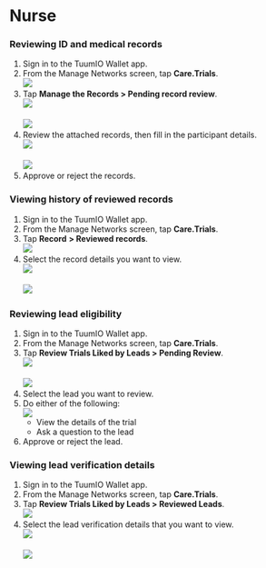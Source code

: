 # Nurse

### Reviewing ID and medical records

1. Sign in to the TuumIO Wallet app.
2. From the Manage Networks screen, tap **Care.Trials**.\
   ![](../../../.gitbook/assets/Screenshot\_20240917\_145907.png)
3. Tap **Manage the Records > Pending record review**.\
   ![](../../../.gitbook/assets/Screenshot\_20240917\_152904.png)\
   \
   ![](../../../.gitbook/assets/Screenshot\_20240917\_153212.png)
4. Review the attached records, then fill in the participant details.\
   ![](../../../.gitbook/assets/Screenshot\_20240917\_153527.png)\
   \
   ![](../../../.gitbook/assets/Screenshot\_20240917\_153528.png)
5. Approve or reject the records.

### Viewing history of reviewed records

1. Sign in to the TuumIO Wallet app.
2. From the Manage Networks screen, tap **Care.Trials**.
3. Tap **Record** **> Reviewed records**.\
   ![](../../../.gitbook/assets/Screenshot\_20240917\_161020.png)
4. Select the record details you want to view.\
   ![](../../../.gitbook/assets/Screenshot\_20240917\_161048.png)\
   \
   ![](../../../.gitbook/assets/Screenshot\_20240917\_161124.png)

### Reviewing lead eligibility

1. Sign in to the TuumIO Wallet app.
2. From the Manage Networks screen, tap **Care.Trials**.
3. Tap **Review Trials Liked by Leads > Pending Review**.\
   ![](../../../.gitbook/assets/Screenshot\_20240917\_161424.png)\
   \
   ![](../../../.gitbook/assets/Screenshot\_20240917\_161442.png)
4. Select the lead you want to review.
5. Do either of the following:\
   ![](../../../.gitbook/assets/Screenshot\_20240917\_161536.png)
   * View the details of the trial
   * Ask a question to the lead
6. Approve or reject the lead.

### Viewing lead verification details

1. Sign in to the TuumIO Wallet app.
2. From the Manage Networks screen, tap **Care.Trials**.
3. Tap **Review Trials Liked by Leads > Reviewed Leads**.\
   ![](../../../.gitbook/assets/Screenshot\_20240917\_161745.png)
4. Select the lead verification details that you want to view.\
   ![](../../../.gitbook/assets/Screenshot\_20240917\_161829.png)\
   \
   ![](../../../.gitbook/assets/Screenshot\_20240917\_161843.png)
